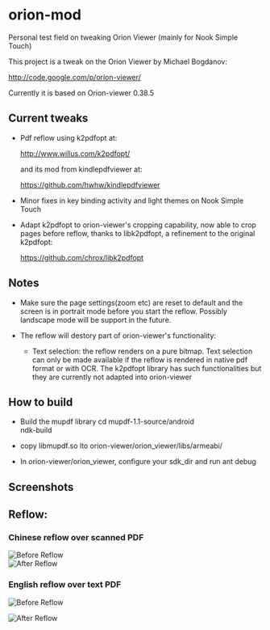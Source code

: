orion-mod
=========

Personal test field on tweaking Orion Viewer (mainly for Nook Simple Touch)

This project is a tweak on the Orion Viewer by  Michael Bogdanov:

http://code.google.com/p/orion-viewer/

Currently it is based on Orion-viewer 0.38.5

Current tweaks
--------------

* Pdf reflow using k2pdfopt at:

  http://www.willus.com/k2pdfopt/

  and its mod from kindlepdfviewer at:

  https://github.com/hwhw/kindlepdfviewer

* Minor fixes in key binding activity and light themes on Nook Simple Touch

* Adapt k2pdfopt to orion-viewer's cropping capability, now able to crop pages before
  reflow, thanks to libk2pdfopt, a refinement to the original k2pdfopt:

  https://github.com/chrox/libk2pdfopt

Notes
-------------
* Make sure the page settings(zoom etc) are reset to default and the screen is
  in portrait mode before you start the reflow. Possibly landscape mode will be support
  in the future.

* The reflow will destory part of orion-viewer's  functionality:
  - Text selection: the reflow renders on a pure bitmap. Text selection can only be
    made available if the reflow is rendered in native pdf format or with OCR. The 
    k2pdfopt library has such functionalities but they are currently not adapted into
    orion-viewer
    
How to build
------------
* Build the mupdf library
  cd mupdf-1.1-source/android  
  ndk-build

* copy libmupdf.so lto orion-viewer/orion_viewer/libs/armeabi/

* In orion-viewer/orion_viewer, configure your sdk_dir and run ant debug

Screenshots
-----------
## Reflow: ##
### Chinese reflow over scanned PDF ###

  ![Before Reflow](https://github.com/kkspeed/orion-mod/raw/master/img/chn_1.png) \
  ![After Reflow](https://github.com/kkspeed/orion-mod/raw/master/img/chn_2.png) 

### English reflow over text PDF ###

  ![Before Reflow](https://github.com/kkspeed/orion-mod/raw/master/img/eng_1.png)

  ![After Reflow](https://github.com/kkspeed/orion-mod/raw/master/img/eng_2.png) 

